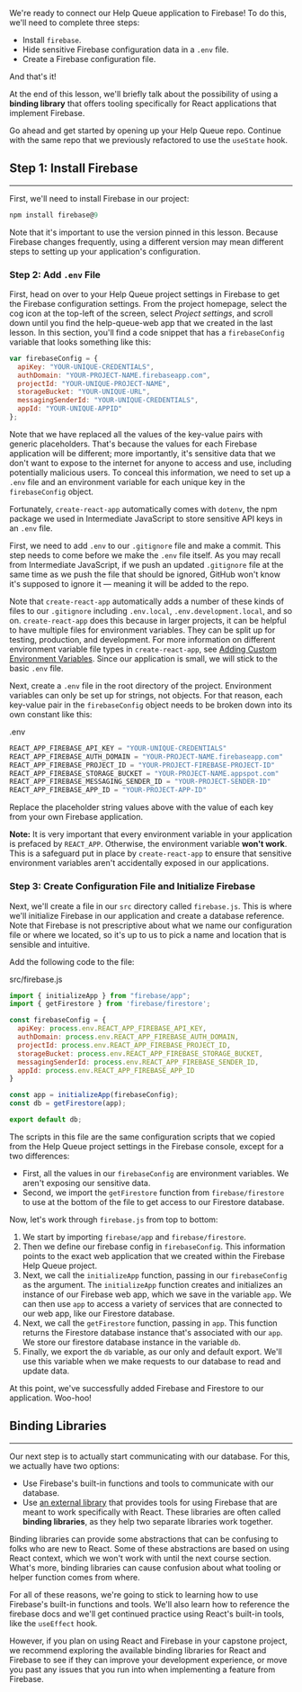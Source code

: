 We're ready to connect our Help Queue application to Firebase! To do this, we'll need to complete three steps:

* Install `firebase`.
* Hide sensitive Firebase configuration data in a `.env` file.
* Create a Firebase configuration file.

And that's it! 

At the end of this lesson, we'll briefly talk about the possibility of using a **binding library** that offers tooling specifically for React applications that implement Firebase.

Go ahead and get started by opening up your Help Queue repo. Continue with the same repo that we previously refactored to use the `useState` hook. 

## Step 1: Install Firebase
---

First, we'll need to install Firebase in our project:

```javascript
npm install firebase@9
```

Note that it's important to use the version pinned in this lesson. Because Firebase changes frequently, using a different version may mean different steps to setting up your application's configuration.

### Step 2: Add `.env` File

First, head on over to your Help Queue project settings in Firebase to get the Firebase configuration settings. From the project homepage, select the cog icon at the top-left of the screen, select _Project settings_, and scroll down until you find the help-queue-web app that we created in the last lesson. In this section, you'll find a code snippet that has a `firebaseConfig` variable that looks something like this:

```js
var firebaseConfig = {
  apiKey: "YOUR-UNIQUE-CREDENTIALS",
  authDomain: "YOUR-PROJECT-NAME.firebaseapp.com",
  projectId: "YOUR-UNIQUE-PROJECT-NAME",
  storageBucket: "YOUR-UNIQUE-URL",
  messagingSenderId: "YOUR-UNIQUE-CREDENTIALS",
  appId: "YOUR-UNIQUE-APPID"
};
```

Note that we have replaced all the values of the key-value pairs with generic placeholders. That's because the values for each Firebase application will be different; more importantly, it's sensitive data that we don't want to expose to the internet for anyone to access and use, including potentially malicious users. To conceal this information, we need to set up a `.env` file and an environment variable for each unique key in the `firebaseConfig` object.

Fortunately, `create-react-app` automatically comes with `dotenv`, the npm package we used in Intermediate JavaScript to store sensitive API keys in an `.env` file.

First, we need to add `.env` to our `.gitignore` file and make a commit. This step needs to come before we make the `.env` file itself. As you may recall from Intermediate JavaScript, if we push an updated `.gitignore` file at the same time as we push the file that should be ignored, GitHub won't know it's supposed to ignore it — meaning it will be added to the repo.  

Note that `create-react-app` automatically adds a number of these kinds of files to our `.gitignore` including `.env.local`, `.env.development.local`, and so on. `create-react-app` does this because in larger projects, it can be helpful to have multiple files for environment variables. They can be split up for testing, production, and development. For more information on different environment variable file types in `create-react-app`, see [Adding Custom Environment Variables](https://create-react-app.dev/docs/adding-custom-environment-variables/). Since our application is small, we will stick to the basic `.env` file. 

Next, create a `.env` file in the root directory of the project. Environment variables can only be set up for strings, not objects. For that reason, each key-value pair in the `firebaseConfig` object needs to be broken down into its own constant like this:

<div class="filename">.env</div>

```js
REACT_APP_FIREBASE_API_KEY = "YOUR-UNIQUE-CREDENTIALS"
REACT_APP_FIREBASE_AUTH_DOMAIN = "YOUR-PROJECT-NAME.firebaseapp.com"
REACT_APP_FIREBASE_PROJECT_ID = "YOUR-PROJECT-FIREBASE-PROJECT-ID"
REACT_APP_FIREBASE_STORAGE_BUCKET = "YOUR-PROJECT-NAME.appspot.com"
REACT_APP_FIREBASE_MESSAGING_SENDER_ID = "YOUR-PROJECT-SENDER-ID"
REACT_APP_FIREBASE_APP_ID = "YOUR-PROJECT-APP-ID"
```

Replace the placeholder string values above with the value of each key from your own Firebase application.

**Note:** It is very important that every environment variable in your application is prefaced by `REACT_APP`. Otherwise, the environment variable **won't work**. This is a safeguard put in place by `create-react-app` to ensure that sensitive environment variables aren't accidentally exposed in our applications.

### Step 3: Create Configuration File and Initialize Firebase

Next, we'll create a file in our `src` directory called `firebase.js`. This is where we'll initialize Firebase in our application and create a database reference. Note that Firebase is not prescriptive about what we name our configuration file or where we located, so it's up to us to pick a name and location that is sensible and intuitive.

Add the following code to the file:

<div class="filename">src/firebase.js</div>

```js
import { initializeApp } from "firebase/app";
import { getFirestore } from 'firebase/firestore';

const firebaseConfig = {
  apiKey: process.env.REACT_APP_FIREBASE_API_KEY,
  authDomain: process.env.REACT_APP_FIREBASE_AUTH_DOMAIN,
  projectId: process.env.REACT_APP_FIREBASE_PROJECT_ID,
  storageBucket: process.env.REACT_APP_FIREBASE_STORAGE_BUCKET,
  messagingSenderId: process.env.REACT_APP_FIREBASE_SENDER_ID,
  appId: process.env.REACT_APP_FIREBASE_APP_ID 
}

const app = initializeApp(firebaseConfig);
const db = getFirestore(app);

export default db;
```

The scripts in this file are the same configuration scripts that we copied from the Help Queue project settings in the Firebase console, except for a two differences: 

* First, all the values in our `firebaseConfig` are environment variables. We aren't exposing our sensitive data.
* Second, we import the `getFirestore` function from `firebase/firestore` to use at the bottom of the file to get access to our Firestore database. 

Now, let's work through `firebase.js` from top to bottom:

1. We start by importing `firebase/app` and `firebase/firestore`.
2. Then we define our firebase config in `firebaseConfig`. This information points to the exact web application that we created within the Firebase Help Queue project.
3. Next, we call the `initializeApp` function, passing in our `firebaseConfig` as the argument. The `initializeApp` function creates and initializes an instance of our Firebase web app, which we save in the variable `app`. We can then use `app` to access a variety of services that are connected to our web app, like our Firestore database.
4. Next, we call the `getFirestore` function, passing in `app`. This function returns the Firestore database instance that's associated with our `app`. We store our firestore database instance in the variable `db`. 
5. Finally, we export the `db` variable, as our only and default export. We'll use this variable when we make requests to our database to read and update data.

At this point, we've successfully added Firebase and Firestore to our application. Woo-hoo! 

## Binding Libraries
---

Our next step is to actually start communicating with our database. For this, we actually have two options:

* Use Firebase's built-in functions and tools to communicate with our database.
* Use [an external library](https://firebaseopensource.com/platform/web/) that provides tools for using Firebase that are meant to work specifically with React. These libraries are often called **binding libraries**, as they help two separate libraries work together.

Binding libraries can provide some abstractions that can be confusing to folks who are new to React. Some of these abstractions are based on using React context, which we won't work with until the next course section. What's more, binding libraries can cause confusion about what tooling or helper function comes from where.

For all of these reasons, we're going to stick to learning how to use Firebase's built-in functions and tools. We'll also learn how to reference the firebase docs and we'll get continued practice using React's built-in tools, like the `useEffect` hook.

However, if you plan on using React and Firebase in your capstone project, we recommend exploring the available binding libraries for React and Firebase to see if they can improve your development experience, or move you past any issues that you run into when implementing a feature from Firebase.